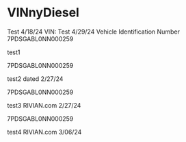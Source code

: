 # VINnyDiesel
Test 4/18/24 VIN:
Test 4/29/24 Vehicle Identification Number 
7PDSGABL0NN000259

test1

7PDSGABL0NN000259

test2 dated 2/27/24

7PDSGABL0NN000259

test3 RIVIAN.com 2/27/24

7PDSGABL0NN000259

test4 RIVIAN.com 3/06/24
